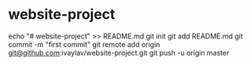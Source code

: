 # website-project
echo "# website-project" >> README.md
git init
git add README.md
git commit -m "first commit"
git remote add origin git@github.com:ivaylav/website-project.git
git push -u origin master

